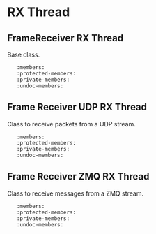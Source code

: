 # RX Thread

## FrameReceiver RX Thread

Base class.

```{doxygenclass} FrameReceiver::FrameReceiverRxThread
   :members:
   :protected-members:
   :private-members:
   :undoc-members:
```

## Frame Receiver UDP RX Thread

Class to receive packets from a UDP stream.

```{doxygenclass} FrameReceiver::FrameReceiverUDPRxThread
   :members:
   :protected-members:
   :private-members:
   :undoc-members:
```

## Frame Receiver ZMQ RX Thread

Class to receive messages from a ZMQ stream.

```{doxygenclass} FrameReceiver::FrameReceiverZMQRxThread
   :members:
   :protected-members:
   :private-members:
   :undoc-members:
```
